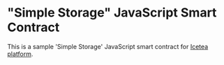 # "Simple Storage" JavaScript Smart Contract

This is a sample 'Simple Storage' JavaScript smart contract for [Icetea platform][platform].

[platform]: https://icetea.io

